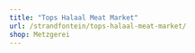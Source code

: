 ```yaml
---
title: "Tops Halaal Meat Market"
url: /strandfontein/tops-halaal-meat-market/
shop: Metzgerei
---
```

